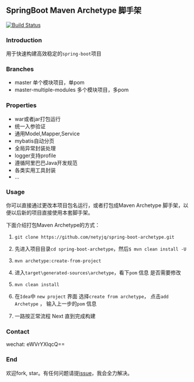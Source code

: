 ## SpringBoot Maven Archetype 脚手架
[![Build Status](https://travis-ci.org/netyjq/spring-boot-archetype.svg?branch=master)](https://travis-ci.org/netyjq/spring-boot-archetype)

### Introduction

用于快速构建高效稳定的`spring-boot`项目

### Branches

- master 单个模块项目，单pom
- master-multiple-modules 多个模块项目，多pom

### Properties
- war或者jar打包运行
- 统一入参验证
- 通用Model,Mapper,Service
- mybatis自动分页
- 全局异常封装处理
- logger支持profile
- 遵循阿里巴巴Java开发规范
- 各类实用工具封装
- ...


### Usage

你可以直接通过更改本项目包名运行，或者打包成Maven Archetype 脚手架，以便以后新的项目直接使用本套脚手架。

下面介绍打包Maven Archetype的方式：

1. `git clone https://github.com/netyjq/spring-boot-archetype.git`

2. 先进入项目目录`cd spring-boot-archetype`，然后`$ mvn clean install -U`

3. `mvn archetype:create-from-project`

4. 进入`target\generated-sources\archetype`，看下`pom` 信息 是否需要修改

5. `mvn clean install`

6. 在`Idea`中 `new project` 界面 选择`create from archetype`， 点击`add Archetype` ， 输入上一步的`pom` 信息

7. 一路按正常流程 Next 直到完成构建

### Contact

wechat: eWVrYXlqcQ==

### End
欢迎fork, star。有任何问题请提[issue](https://github.com/netyjq/spring-boot-archetype/issues)，我会全力解决。


